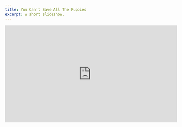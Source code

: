 ```yaml
---
title: You Can't Save All The Puppies
excerpt: A short slideshow.
---
```

<iframe width="560" height="315" src="https://www.youtube.com/embed/AQMLW8WH7Ag?si=a7gMBslnbciQAhLP" title="YouTube video player" frameborder="0" allow="accelerometer; autoplay; clipboard-write; encrypted-media; gyroscope; picture-in-picture; web-share" referrerpolicy="strict-origin-when-cross-origin" allowfullscreen></iframe>